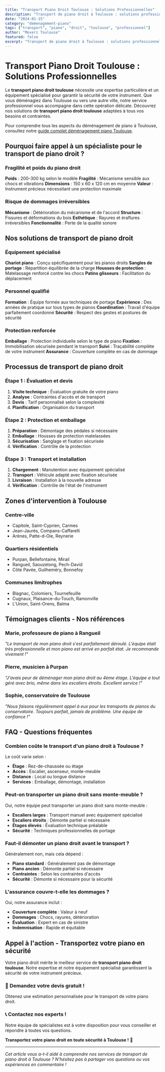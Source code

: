 ```yaml
---
title: "Transport Piano Droit Toulouse : Solutions Professionnelles"
description: "Transport de piano droit à Toulouse : solutions professionnelles, équipement spécialisé, équipe formée. Sécurité garantie pour votre instrument. Devis gratuit."
date: "2024-01-15"
category: "demenagement-piano"
tags: ["transport", "piano", "droit", "toulouse", "professionnel"]
author: "Moverz Toulouse"
featured: false
excerpt: "Transport de piano droit à Toulouse : solutions professionnelles et sécurisées. Équipement spécialisé, équipe formée, sécurité garantie."
---
```


# Transport Piano Droit Toulouse : Solutions Professionnelles

Le **transport piano droit toulouse** nécessite une expertise particulière et un équipement spécialisé pour garantir la sécurité de votre instrument. Que vous déménagiez dans Toulouse ou vers une autre ville, notre service professionnel vous accompagne dans cette opération délicate. Découvrez nos solutions de **transport piano droit toulouse** adaptées à tous vos besoins et contraintes.

Pour comprendre tous les aspects du déménagement de piano à Toulouse, consultez notre [guide complet déménagement piano Toulouse](/blog/piliers/demenagement-piano-toulouse).

## Pourquoi faire appel à un spécialiste pour le transport de piano droit ?

### Fragilité et poids du piano droit

**Poids** : 200-300 kg selon le modèle
**Fragilité** : Mécanisme sensible aux chocs et vibrations
**Dimensions** : 150 x 60 x 120 cm en moyenne
**Valeur** : Instrument précieux nécessitant une protection maximale

### Risque de dommages irréversibles

**Mécanisme** : Détérioration du mécanisme et de l'accord
**Structure** : Fissures et déformations du bois
**Esthétique** : Rayures et éraflures irréversibles
**Fonctionnalité** : Perte de la qualité sonore

## Nos solutions de transport de piano droit

### Équipement spécialisé

**Chariot piano** : Conçu spécifiquement pour les pianos droits
**Sangles de portage** : Répartition équilibrée de la charge
**Housses de protection** : Matelassage renforcé contre les chocs
**Patins glisseurs** : Facilitation du déplacement

### Personnel qualifié

**Formation** : Équipe formée aux techniques de portage
**Expérience** : Des années de pratique sur tous types de pianos
**Coordination** : Travail d'équipe parfaitement coordonné
**Sécurité** : Respect des gestes et postures de sécurité

### Protection renforcée

**Emballage** : Protection individuelle selon le type de piano
**Fixation** : Immobilisation sécurisée pendant le transport
**Suivi** : Traçabilité complète de votre instrument
**Assurance** : Couverture complète en cas de dommage

## Processus de transport de piano droit

### Étape 1 : Évaluation et devis

1. **Visite technique** : Évaluation gratuite de votre piano
2. **Analyse** : Contraintes d'accès et de transport
3. **Devis** : Tarif personnalisé selon la complexité
4. **Planification** : Organisation du transport

### Étape 2 : Protection et emballage

1. **Préparation** : Démontage des pédales si nécessaire
2. **Emballage** : Housses de protection matelassées
3. **Sécurisation** : Sanglage et fixation sécurisée
4. **Vérification** : Contrôle de la protection

### Étape 3 : Transport et installation

1. **Chargement** : Manutention avec équipement spécialisé
2. **Transport** : Véhicule adapté avec fixation sécurisée
3. **Livraison** : Installation à la nouvelle adresse
4. **Vérification** : Contrôle de l'état de l'instrument

## Zones d'intervention à Toulouse

### Centre-ville
- Capitole, Saint-Cyprien, Carmes
- Jean-Jaurès, Compans-Caffarelli
- Arènes, Patte-d-Oie, Reynerie

### Quartiers résidentiels
- Purpan, Bellefontaine, Mirail
- Rangueil, Saouzelong, Pech-David
- Côte Pavée, Guilheméry, Bonnefoy

### Communes limitrophes
- Blagnac, Colomiers, Tournefeuille
- Cugnaux, Plaisance-du-Touch, Ramonville
- L'Union, Saint-Orens, Balma

## Témoignages clients - Nos références

### Marie, professeure de piano à Rangueil
*"Le transport de mon piano droit s'est parfaitement déroulé. L'équipe était très professionnelle et mon piano est arrivé en parfait état. Je recommande vivement !"*

### Pierre, musicien à Purpan
*"J'avais peur de déménager mon piano droit au 4ème étage. L'équipe a tout géré avec brio, même dans les escaliers étroits. Excellent service !"*

### Sophie, conservatoire de Toulouse
*"Nous faisons régulièrement appel à eux pour les transports de pianos du conservatoire. Toujours parfait, jamais de problème. Une équipe de confiance !"*

## FAQ - Questions fréquentes

### Combien coûte le transport d'un piano droit à Toulouse ?

Le coût varie selon :
- **Étage** : Rez-de-chaussée ou étage
- **Accès** : Escalier, ascenseur, monte-meuble
- **Distance** : Local ou longue distance
- **Services** : Emballage, démontage, installation

### Peut-on transporter un piano droit sans monte-meuble ?

Oui, notre équipe peut transporter un piano droit sans monte-meuble :
- **Escaliers larges** : Transport manuel avec équipement spécialisé
- **Escaliers étroits** : Démonte partiel si nécessaire
- **Étages élevés** : Évaluation technique préalable
- **Sécurité** : Techniques professionnelles de portage

### Faut-il démonter un piano droit avant le transport ?

Généralement non, mais cela dépend :
- **Piano standard** : Généralement pas de démontage
- **Piano ancien** : Démonte partiel si nécessaire
- **Contraintes** : Selon les contraintes d'accès
- **Sécurité** : Démonte si nécessaire pour la sécurité

### L'assurance couvre-t-elle les dommages ?

Oui, notre assurance inclut :
- **Couverture complète** : Valeur à neuf
- **Dommages** : Chocs, rayures, détérioration
- **Évaluation** : Expert en cas de sinistre
- **Indemnisation** : Rapide et équitable

## Appel à l'action - Transportez votre piano en sécurité

Votre piano droit mérite le meilleur service de **transport piano droit toulouse**. Notre expertise et notre équipement spécialisé garantissent la sécurité de votre instrument précieux.

### 🎹 **Demandez votre devis gratuit !**

Obtenez une estimation personnalisée pour le transport de votre piano droit.

### 📞 **Contactez nos experts !**

Notre équipe de spécialistes est à votre disposition pour vous conseiller et répondre à toutes vos questions.

**Transportez votre piano droit en toute sécurité à Toulouse !** 🚚

---

*Cet article vous a-t-il aidé à comprendre nos services de transport de piano droit à Toulouse ? N'hésitez pas à partager vos questions ou vos expériences en commentaire !*

